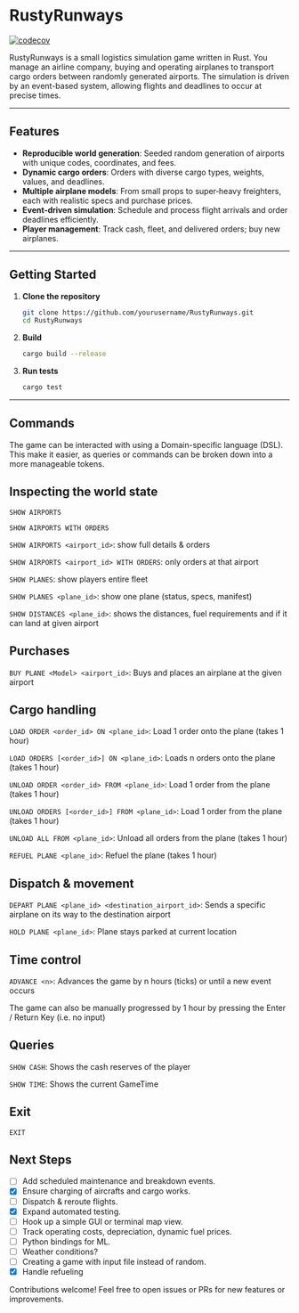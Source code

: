 # RustyRunways

[![codecov](https://codecov.io/github/DennisLent/RustyRunways/graph/badge.svg?token=NVMX1JW002)](https://codecov.io/github/DennisLent/RustyRunways)

RustyRunways is a small logistics simulation game written in Rust. You manage an airline company, buying and operating airplanes to transport cargo orders between randomly generated airports. The simulation is driven by an event-based system, allowing flights and deadlines to occur at precise times.

---

## Features

* **Reproducible world generation**: Seeded random generation of airports with unique codes, coordinates, and fees.
* **Dynamic cargo orders**: Orders with diverse cargo types, weights, values, and deadlines.
* **Multiple airplane models**: From small props to super‑heavy freighters, each with realistic specs and purchase prices.
* **Event-driven simulation**: Schedule and process flight arrivals and order deadlines efficiently.
* **Player management**: Track cash, fleet, and delivered orders; buy new airplanes.

---

## Getting Started

1. **Clone the repository**

   ```bash
   git clone https://github.com/yourusername/RustyRunways.git
   cd RustyRunways
   ```

2. **Build**

   ```bash
   cargo build --release
   ```

3. **Run tests**

   ```bash
   cargo test
   ```

---

## Commands

The game can be interacted with using a Domain-specific language (DSL). This make it easier, as queries or commands can be broken down into a more manageable tokens. 

## Inspecting the world state

`SHOW AIRPORTS`

`SHOW AIRPORTS WITH ORDERS`

`SHOW AIRPORTS <airport_id>`: show full details & orders

`SHOW AIRPORTS <airport_id> WITH ORDERS`: only orders at that airport

`SHOW PLANES`: show players entire fleet

`SHOW PLANES <plane_id>`: show one plane (status, specs, manifest)

`SHOW DISTANCES <plane_id>`: shows the distances, fuel requirements and if it can land at  given airport

## Purchases

`BUY PLANE <Model> <airport_id>`: Buys and places an airplane at the given airport

## Cargo handling

`LOAD ORDER <order_id> ON <plane_id>`: Load 1 order onto the plane (takes 1 hour)

`LOAD ORDERS [<order_id>] ON <plane_id>`: Loads n orders onto the plane (takes 1 hour)

`UNLOAD ORDER <order_id> FROM <plane_id>`: Load 1 order from the plane (takes 1 hour)

`UNLOAD ORDERS [<order_id>] FROM <plane_id>`: Load 1 order from the plane (takes 1 hour)

`UNLOAD ALL FROM <plane_id>`: Unload all orders from the plane (takes 1 hour)

`REFUEL PLANE <plane_id>`: Refuel the plane (takes 1 hour)

## Dispatch & movement

`DEPART PLANE <plane_id> <destination_airport_id>`: Sends a specific airplane on its way to the destination airport

`HOLD PLANE <plane_id>`: Plane stays parked at current location

## Time control

`ADVANCE <n>`: Advances the game by n hours (ticks) or until a new event occurs

The game can also be manually progressed by 1 hour by pressing the Enter / Return Key (i.e. no input)

## Queries

`SHOW CASH`: Shows the cash reserves of the player

`SHOW TIME`: Shows the current GameTime

## Exit

`EXIT`

## Next Steps

- [ ] Add scheduled maintenance and breakdown events.
- [x] Ensure charging of aircrafts and cargo works.
- [ ] Dispatch & reroute flights.
- [x] Expand automated testing.
- [ ] Hook up a simple GUI or terminal map view.
- [ ] Track operating costs, depreciation, dynamic fuel prices.
- [ ] Python bindings for ML.
- [ ] Weather conditions?
- [ ] Creating a game with input file instead of random.
- [x] Handle refueling

Contributions welcome! Feel free to open issues or PRs for new features or improvements.
